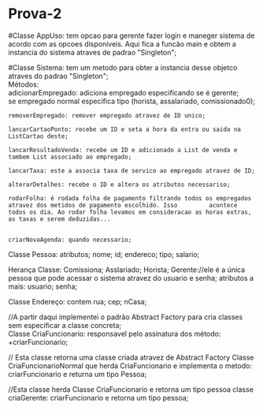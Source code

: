 # Prova-2

#Classe AppUso:
  tem opcao para gerente fazer login e maneger sistema de acordo com as opcoes disponiveis.
  Aqui fica a funcão main e obtem a instancia do sistema atraves de padrao "Singleton";
  
  
#Classe Sistema:
tem um metodo para obter a instancia desse objetco atraves do padrao "Singleton";  
  Métodos:  
    adicionarEmpregado: adiciona empregado especificando se é gerente;  
                        se empregado normal especifica tipo (horista, assalariado, comissionado0);  
                        
    removerEmpregado: remover empregado atravez de ID unico;
    
    lancarCartaoPonto: recebe um ID e seta a hora da entra ou saida na ListCartao deste;
    
    lancarResultadoVenda: recebe um ID e adicionado a List de venda e tambem List associado ao empregado;
    
    lancarTaxa: este a associa taxa de servico ao empregado atravez de ID;
    
    alterarDetalhes: recebe o ID e altera os atributos necessariso;
    
    rodarFolha: é rodada folha de pagamento filtrando todos os empregados atravez dos metidos de pagamento escolhido. Isso         acontece todos os dia. Ao rodar folha levamos em consideracao as horas extras, as taxas e serem deduzidas...
    
    
    criarNovaAgenda: quando necessario;
   
   
Classe Pessoa:
    atributos;
    nome;
    id;
    endereco;
    tipo;
    salario;
    
Herança Classe:
      Comissiona;
      Asslariado;
      Horista;
      Gerente://ele é a única pessoa que pode acessar o sistema atravez do usuario e senha;
        atributos a mais:
          usuario;
          senha;
                    
Classe Endereço:
    contem rua;
           cep;
           nCasa;
           
//A partir daqui implementei o padrão Abstract Factory para cria classes sem especificar a classe concreta;          
Classe CriaFuncionario:
    responsavel pelo assinatura dos método:
      +criarFuncionario;
     
   // Esta classe retorna uma classe criada atravez de Abstract Factory
    Classe CriaFuncionarioNormal que herda CriaFuncionario e implementa o metodo:
      criarFuncionario e returna um tipo Pessoa;
    
   //Esta classe herda Classe CriaFuncionario e retorna um tipo pessoa
   classe criaGerente:
      criarFuncionario e retorna um tipo pessoa;
      
